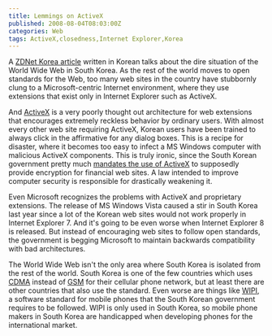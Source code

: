 ```yaml
---
title: Lemmings on ActiveX
published: 2008-08-04T08:03:00Z
categories: Web
tags: ActiveX,closedness,Internet Explorer,Korea
---
```


<p>
A <a href="http://www.zdnet.co.kr/news/internet/browser/0,39031243,39171697,00.htm">ZDNet Korea article</a> written in Korean talks about the dire situation of the World Wide Web in South Korea.  As the rest of the world moves to open standards for the Web, too many web sites in the country have stubbornly clung to a Microsoft-centric Internet environment, where they use extensions that exist only in Internet Explorer such as ActiveX.
</p>

<p>
And <a href="http://en.wikipedia.org/wiki/ActiveX">ActiveX</a> is a very poorly thought out architecture for web extensions that encourages extremely reckless behavior by ordinary users.  With almost every other web site requiring ActiveX, Korean users have been trained to always click in the affirmative for any dialog boxes.  This is a recipe for disaster, where it becomes too easy to infect a MS Windows computer with malicious ActiveX components.  This is truly ironic, since the South Korean government pretty much <a href="http://en.wikipedia.org/wiki/SEED">mandates the use of ActiveX</a> to supposedly provide encryption for financial web sites.  A law intended to improve computer security is responsible for drastically weakening it.
</p>

<p>
Even Microsoft recognizes the problems with ActiveX and proprietary extensions.  The release of MS Windows Vista caused a stir in South Korea last year since a lot of the Korean web sites would not work properly in Internet Explorer 7.  And it's going to be even worse when Internet Explorer 8 is released.  But instead of encouraging web sites to follow open standards, the government is begging Microsoft to maintain backwards compatibility with bad architectures.
</p>

<p>
The World Wide Web isn't the only area where South Korea is isolated from the rest of the world.  South Korea is one of the few countries which uses <a href="http://en.wikipedia.org/wiki/IS-95">CDMA</a> instead of <a href="http://en.wikipedia.org/wiki/GSM">GSM</a> for their cellular phone network, but at least there are other countries that also use the standard.  Even worse are things like <a href="http://en.wikipedia.org/wiki/WIPI">WIPI</a>, a software standard for mobile phones that the South Korean government requires to be followed.  WIPI is only used in South Korea, so mobile phone makers in South Korea are handicapped when developing phones for the international market.
</p>

